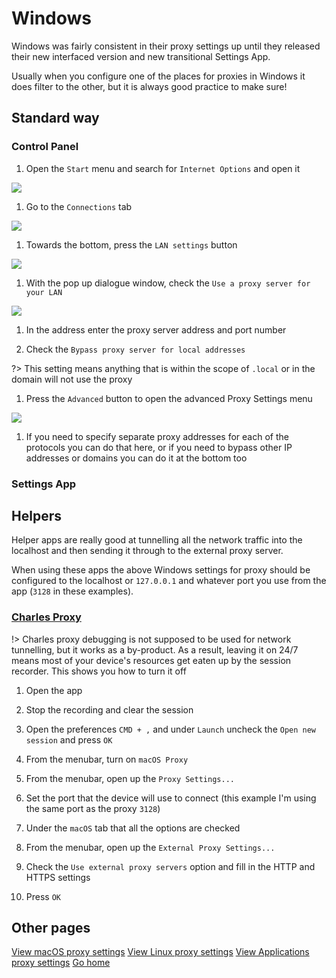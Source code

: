 # Windows

Windows was fairly consistent in their proxy settings up until they released their new interfaced version and new transitional Settings App.

Usually when you configure one of the places for proxies in Windows it does filter to the other, but it is always good practice to make sure!

## Standard way

### Control Panel

1. Open the `Start` menu and search for `Internet Options` and open it

 ![](../assets/windows/image01.jpg)

1. Go to the `Connections` tab

 ![](../assets/windows/image02.jpg)

1. Towards the bottom, press the `LAN settings` button

 ![](../assets/windows/image03.jpg)

1. With the pop up dialogue window, check the `Use a proxy server for your LAN`

 ![](../assets/windows/image04.jpg)

1. In the address enter the proxy server address and port number

1. Check the `Bypass proxy server for local addresses`

  ?> This setting means anything that is within the scope of `.local` or in the domain will not use the proxy

1. Press the `Advanced` button to open the advanced Proxy Settings menu

 ![](../assets/windows/image05.jpg)

1. If you need to specify separate proxy addresses for each of the protocols you can do that here, or if you need to bypass other IP addresses or domains you can do it at the bottom too

### Settings App

## Helpers

Helper apps are really good at tunnelling all the network traffic into the localhost and then sending it through to the external proxy server.

When using these apps the above Windows settings for proxy should be configured to the localhost or `127.0.0.1` and whatever port you use from the app (`3128` in these examples).

### [Charles Proxy](https://www.charlesproxy.com)

!> Charles proxy debugging is not supposed to be used for network tunnelling, but it works as a by-product. As a result, leaving it on 24/7 means most of your device's resources get eaten up by the session recorder. This shows you how to turn it off

1. Open the app

1. Stop the recording and clear the session

1. Open the preferences `CMD + ,` and under `Launch` uncheck the `Open new session` and press `OK`

1. From the menubar, turn on `macOS Proxy`

1. From the menubar, open up the `Proxy Settings...`

1. Set the port that the device will use to connect (this example I'm using the same port as the proxy `3128`)

1. Under the `macOS` tab that all the options are checked

1. From the menubar, open up the `External Proxy Settings...`

1. Check the `Use external proxy servers` option and fill in the HTTP and HTTPS settings

1. Press `OK`

## Other pages

[View macOS proxy settings](/proxy/macos ':class=mb-button')
[View Linux proxy settings](/proxy/linux ':class=mb-button')
[View Applications proxy settings](/proxy/apps ':class=mb-button')
[Go home](/ ':class=mb-button')

